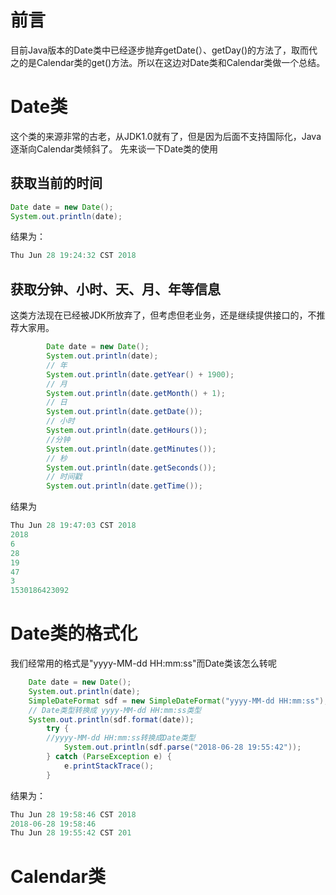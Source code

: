 # 前言
目前Java版本的Date类中已经逐步抛弃getDate(）、getDay()的方法了，取而代之的是Calendar类的get()方法。所以在这边对Date类和Calendar类做一个总结。
# Date类
这个类的来源非常的古老，从JDK1.0就有了，但是因为后面不支持国际化，Java逐渐向Calendar类倾斜了。
先来谈一下Date类的使用
## 获取当前的时间
```java
Date date = new Date();
System.out.println(date);
```
结果为：
```java
Thu Jun 28 19:24:32 CST 2018
```
## 获取分钟、小时、天、月、年等信息
这类方法现在已经被JDK所放弃了，但考虑但老业务，还是继续提供接口的，不推荐大家用。
```java
		Date date = new Date();
        System.out.println(date);
        // 年
        System.out.println(date.getYear() + 1900);
        // 月
        System.out.println(date.getMonth() + 1);
        // 日
        System.out.println(date.getDate());
        // 小时
        System.out.println(date.getHours());
        //分钟
        System.out.println(date.getMinutes());
        // 秒
        System.out.println(date.getSeconds());
        // 时间戳
        System.out.println(date.getTime());
```
结果为
```java
Thu Jun 28 19:47:03 CST 2018
2018
6
28
19
47
3
1530186423092
```
# Date类的格式化
我们经常用的格式是"yyyy-MM-dd HH:mm:ss"而Date类该怎么转呢
```java
	Date date = new Date();
	System.out.println(date);
	SimpleDateFormat sdf = new SimpleDateFormat("yyyy-MM-dd HH:mm:ss");
	// Date类型转换成 yyyy-MM-dd HH:mm:ss类型
	System.out.println(sdf.format(date));
        try {
		//yyyy-MM-dd HH:mm:ss转换成Date类型
            System.out.println(sdf.parse("2018-06-28 19:55:42"));
        } catch (ParseException e) {
            e.printStackTrace();
        }
```
结果为：
```java
Thu Jun 28 19:58:46 CST 2018
2018-06-28 19:58:46
Thu Jun 28 19:55:42 CST 201
```
 
# Calendar类
